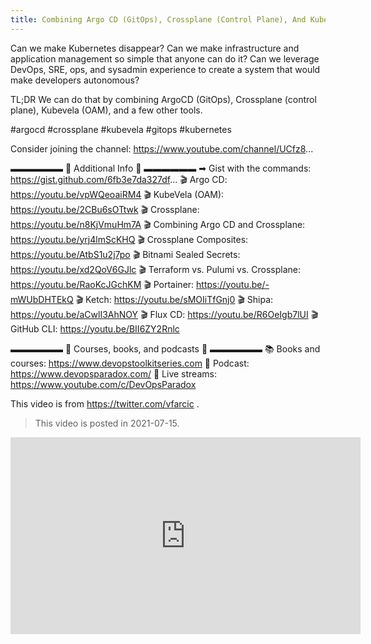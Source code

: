```yaml
---
title: Combining Argo CD (GitOps), Crossplane (Control Plane), And KubeVela (OAM)
---
```


Can we make Kubernetes disappear? Can we make infrastructure and application management so simple that anyone can do it? Can we leverage DevOps, SRE, ops, and sysadmin experience to create a system that would make developers autonomous?

TL;DR We can do that by combining ArgoCD (GitOps), Crossplane (control plane), Kubevela (OAM), and a few other tools.

#argocd #crossplane #kubevela #gitops #kubernetes

Consider joining the channel: https://www.youtube.com/channel/UCfz8...

▬▬▬▬▬▬ 🔗 Additional Info 🔗 ▬▬▬▬▬▬ 
➡  Gist with the commands: https://gist.github.com/6fb3e7da327df...
🎬 Argo CD: https://youtu.be/vpWQeoaiRM4
🎬 KubeVela (OAM): https://youtu.be/2CBu6sOTtwk
🎬 Crossplane: https://youtu.be/n8KjVmuHm7A
🎬 Combining Argo CD and Crossplane: https://youtu.be/yrj4lmScKHQ
🎬 Crossplane Composites: https://youtu.be/AtbS1u2j7po
🎬 Bitnami Sealed Secrets: https://youtu.be/xd2QoV6GJlc
🎬 Terraform vs. Pulumi vs. Crossplane: https://youtu.be/RaoKcJGchKM
🎬 Portainer: https://youtu.be/-mWUbDHTEkQ
🎬 Ketch: https://youtu.be/sMOIiTfGnj0
🎬 Shipa: https://youtu.be/aCwlI3AhNOY
🎬 Flux CD: https://youtu.be/R6OeIgb7lUI
🎬 GitHub CLI: https://youtu.be/BII6ZY2Rnlc

▬▬▬▬▬▬ 🚀 Courses, books, and podcasts 🚀 ▬▬▬▬▬▬
📚 Books and courses: https://www.devopstoolkitseries.com
🎤 Podcast: https://www.devopsparadox.com/
💬 Live streams: https://www.youtube.com/c/DevOpsParadox

This video is from https://twitter.com/vfarcic .

> This video is posted in 2021-07-15.

<iframe width="560" height="315" src="https://www.youtube.com/embed/eEcgn_gU3SM" title="YouTube video player" frameborder="0" allow="accelerometer; autoplay; clipboard-write; encrypted-media; gyroscope; picture-in-picture" allowfullscreen></iframe>